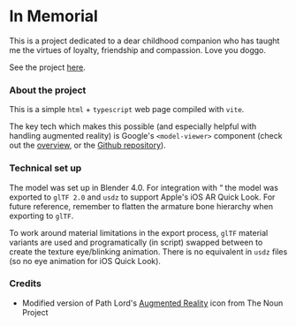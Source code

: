 # In Memorial

This is a project dedicated to a dear childhood companion who has taught me the virtues of loyalty, friendship and compassion. Love you doggo.

See the project [here](https://julzerinos.github.io/in-memoriam/). 

### About the project

This is a simple `html` + `typescript` web page compiled with `vite`. 

The key tech which makes this possible (and especially helpful with handling augmented reality) is Google's `<model-viewer>` component (check out the [overview](https://modelviewer.dev/), or the [Github repository](https://github.com/google/model-viewer)).

### Technical set up

The model was set up in Blender 4.0. For integration with “ the model was exported to `glTF 2.0` and `usdz` to support Apple's iOS AR Quick Look. For future reference, remember to flatten the armature bone hierarchy when exporting to `glTF`.

To work around material limitations in the export process, `glTF` material variants are used and programatically (in script) swapped between to create the texture eye/blinking animation. There is no equivalent in `usdz` files (so no eye animation for iOS Quick Look). 

### Credits

- Modified version of Path Lord's [Augmented Reality](https://thenounproject.com/icon/augmented-reality-1741261/) icon from The Noun Project
